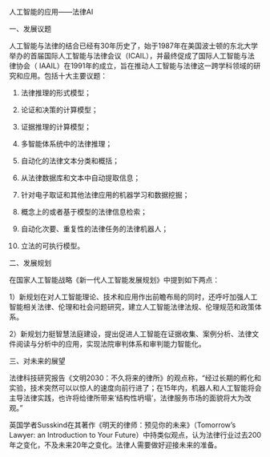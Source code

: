 人工智能的应用——法律AI

一、发展议题

人工智能与法律的结合已经有30年历史了，始于1987年在美国波士顿的东北大学举办的首届国际人工智能与法律会议（ICAIL），并最终促成了国际人工智能与法律协会（ IAAIL）在1991年的成立，旨在推动人工智能与法律这一跨学科领域的研究和应用。包括十大主要议题：

1) 法律推理的形式模型；

2) 论证和决策的计算模型；

3) 证据推理的计算模型；

4) 多智能体系统中的法律推理；

5) 自动化的法律文本分类和概括；

6) 从法律数据库和文本中自动提取信息；

7) 针对电子取证和其他法律应用的机器学习和数据挖掘；

8) 概念上的或者基于模型的法律信息检索；

9) 自动化次要、重复性的法律任务的法律机器人；

10) 立法的可执行模型。

二、发展规划

在国家人工智能战略《新一代人工智能发展规划》中提到如下两点：

1）新规划在对人工智能理论、技术和应用作出前瞻布局的同时，还呼吁加强人工智能相关法律、伦理和社会问题研究，建立人工智能法律法规、伦理规范和政策体系。

2）新规划力挺智慧法庭建设，提出促进人工智能在证据收集、案例分析、法律文件阅读与分析中的应用，实现法院审判体系和审判能力智能化。

三、对未来的展望

法律科技研究报告《文明2030：不久将来的律所》的观点称，“经过长期的孵化和实验，技术突然可以以惊人的速度向前行进了；在15年内，机器人和人工智能将会主导法律实践，也许将给律所带来‘结构性坍塌’，法律服务市场的面貌将大为改观。”

英国学者Susskind在其著作《明天的律师：预见你的未来》（Tomorrow’s Lawyer: an Introduction to Your Future）中持类似观点，认为法律行业过去200年之变化，不及未来20年之变化。法律人需要做好迎接未来的准备。
